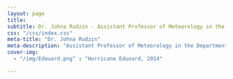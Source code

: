 ```yaml
---
layout: page
title: 
subtitle: Dr. Johna Rudzin - Assistant Professor of Meteorology in the Department of Geosciences at Mississippi State University
css: "/css/index.css"
meta-title: "Dr. Johna Rudzin"
meta-description: "Assistant Professor of Meteorology in the Department of Geosciences at Mississippi State University"
cover-img:
  - "/img/Edouard.png" : "Hurricane Eduoard, 2014"

---
```


